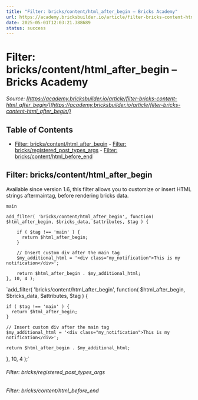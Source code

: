 ```yaml
---
title: "Filter: bricks/content/html_after_begin – Bricks Academy"
url: https://academy.bricksbuilder.io/article/filter-bricks-content-html_after_begin/
date: 2025-05-01T12:03:21.388689
status: success
---
```


# Filter: bricks/content/html_after_begin – Bricks Academy

*Source: [https://academy.bricksbuilder.io/article/filter-bricks-content-html_after_begin/](https://academy.bricksbuilder.io/article/filter-bricks-content-html_after_begin/)*

## Table of Contents

- [Filter: bricks/content/html_after_begin](#filter-brickscontenthtmlafterbegin)
        - [Filter: bricks/registered_post_types_args](#filter-bricksregisteredposttypesargs)
        - [Filter: bricks/content/html_before_end](#filter-brickscontenthtmlbeforeend)

## Filter: bricks/content/html_after_begin

Available since version 1.6, this filter allows you to customize or insert HTML strings aftermaintag, before rendering bricks data.

`main`

```
add_filter( 'bricks/content/html_after_begin', function( $html_after_begin, $bricks_data, $attributes, $tag ) {

    if ( $tag !== 'main' ) {
      return $html_after_begin;
    }
    
    // Insert custom div after the main tag
    $my_additional_html = '<div class="my_notification">This is my notification</div>';

    return $html_after_begin . $my_additional_html;
}, 10, 4 );
```

`add_filter( 'bricks/content/html_after_begin', function( $html_after_begin, $bricks_data, $attributes, $tag ) {

    if ( $tag !== 'main' ) {
      return $html_after_begin;
    }
    
    // Insert custom div after the main tag
    $my_additional_html = '<div class="my_notification">This is my notification</div>';

    return $html_after_begin . $my_additional_html;
}, 10, 4 );`

###### Filter: bricks/registered_post_types_args

###### Filter: bricks/content/html_before_end

